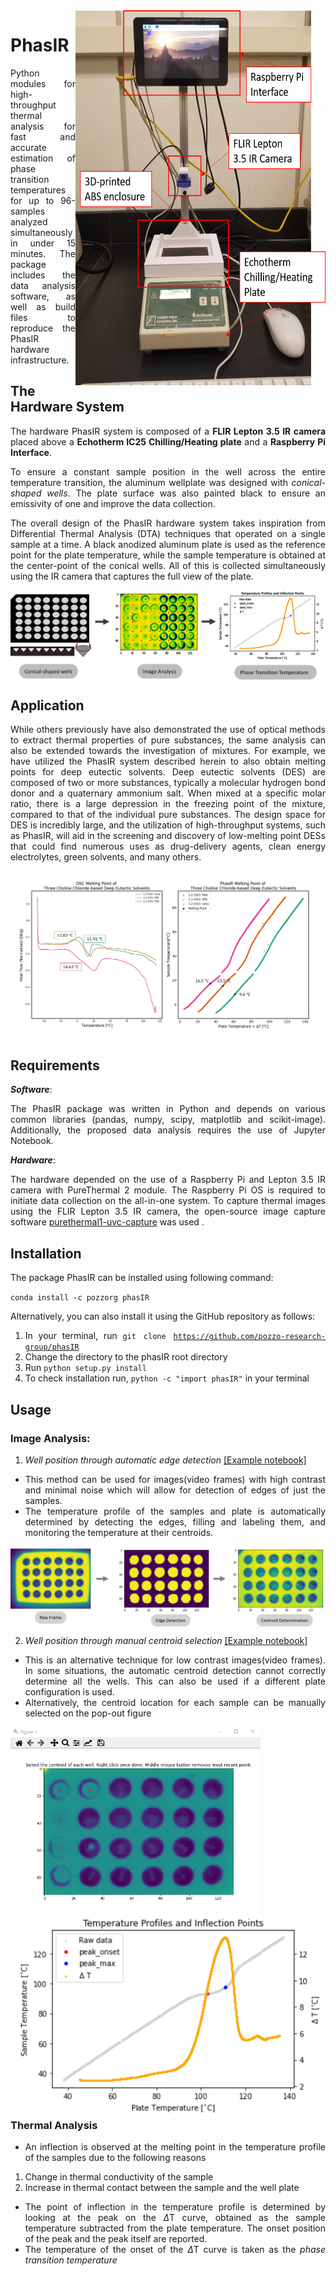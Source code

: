 <style>body {text-align: justify}</style>

<img src="./doc/images/PhasIR_Schematics.png" width="400" height="600" align='right' title="Generat PhasIR Schematics. The system is composed by a Raspberry Pi Interface, a Lepton FLIR 3.5 IR Camera and a Echotherm IC25 Chilling/Heating plate">

# PhasIR


Python modules for high-throughput thermal analysis for fast and accurate estimation of phase transition temperatures for up to 96-samples analyzed simultaneously in under 15 minutes. The package includes the data analysis software, as well as build files to reproduce the PhasIR hardware infrastructure.




## The Hardware System

The hardware PhasIR system is composed of a **FLIR Lepton 3.5 IR camera** placed above a **Echotherm IC25 Chilling/Heating plate** and a **Raspberry Pi Interface**.

To ensure a constant sample position in the well across the entire temperature transition, the aluminum wellplate was designed with _conical-shaped wells_. The plate surface was also painted black to ensure an emissivity of one and improve the data collection.

The overall design of the PhasIR hardware system takes inspiration from Differential Thermal Analysis (DTA) techniques that operated on a single sample at a time. A black anodized aluminum plate is used as the reference point for the plate temperature, while the sample temperature is obtained at the center-point of the conical wells. All of this is collected simultaneously using the IR camera that captures the full view of the plate.


<img src="./doc/images/PhasIR_Workflow.png" align='center' title="General Workflow for PhasIR System" >


## Application

While others previously have also demonstrated the use of optical methods to extract thermal properties of pure substances, the same analysis can also be extended towards the investigation of mixtures. For example, we have utilized the PhasIR system described herein to also obtain melting points for deep eutectic solvents. Deep eutectic solvents (DES) are composed of two or more substances, typically a molecular hydrogen bond donor and a quaternary ammonium salt. When mixed at a specific molar ratio, there is a large depression in the freezing point of the mixture, compared to that of the individual pure substances. The design space for DES is incredibly large, and the utilization of high-throughput systems, such as PhasIR, will aid in the screening and discovery of low-melting point DESs that could find numerous uses as drug-delivery agents, clean energy electrolytes, green solvents, and many others.

<img src="./doc/images/DES_Compare.png" align='center' title="Compare Melting point Temperature determination from Differential Scanning Calorimetry [left] and the PhasIR system [right]" >


## Requirements

_**Software**_:

The PhasIR package was written in Python and depends on various common libraries (pandas, numpy, scipy, matplotlib and scikit-image). Additionally, the proposed data analysis requires the use of Jupyter Notebook.



_**Hardware**_:

The hardware depended on the use of a Raspberry Pi and Lepton 3.5 IR camera with PureThermal 2 module.
The Raspberry Pi OS is required to initiate data collection on the all-in-one system. To capture thermal images using the FLIR Lepton 3.5 IR camera, the open-source image capture software <a href=https://github.com/Kheirlb/purethermal1-uvc-capture> purethermal1-uvc-capture</a> was used .





## Installation

The package PhasIR can be installed using following command:

<code>conda install -c pozzorg phasIR </code>

Alternatively, you can also install it using the GitHub repository as follows:

1. In your terminal, run <code>git clone https://github.com/pozzo-research-group/phasIR</code>
2. Change the directory to the phasIR root directory
3. Run <code>python setup.py install</code>
4. To check installation run, <code>python -c "import phasIR"</code> in your terminal


## Usage

### Image Analysis:

1. _Well position through automatic edge detection_ <a href=https://github.com/pozzo-research-group/phasIR/doc/examples/Example_Edge_Detection.ipynb> [Example notebook]</a>

* This method can be used for images(video frames) with high contrast and minimal noise which will allow for detection of edges of just the samples.
* The temperature profile of the samples and plate is automatically determined by detecting the edges, filling and labeling them, and monitoring the temperature at their centroids.
<img src="./doc/images/Edge_Detection_Workflow.png" align='center' >


2. _Well position through manual centroid selection_ <a href=https://github.com/pozzo-research-group/phasIR/doc/examples/Example_Manual_Well_Selection.ipynb> [Example notebook]</a>

* This is an alternative technique for low contrast images(video frames). In some situations, the automatic centroid detection cannot correctly determine all the wells. This can also be used if a different plate configuration is used.
* Alternatively, the centroid location for each sample can be manually selected on the pop-out figure

<img src="./doc/images/centroid_manual_selection_example.PNG" align='center'  height=300 width=400>



<img src="./doc/images/PhasIR_Xylitol_sample_graph.PNG" align='right' >

### Thermal Analysis

* An inflection is observed at the melting point in the temperature profile of the samples due to the following reasons

1. Change in thermal conductivity of the sample
2. Increase in thermal contact between the sample and the well plate

* The point of inflection in the temperature profile is determined by looking at the peak on the $\Delta$T curve, obtained as the sample temperature subtracted from the plate temperature. The onset position of the peak and the peak itself are reported.
* The temperature of the onset of the $\Delta$T curve is taken as the _phase transition temperature_
